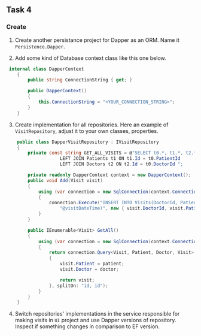 ## Task 4

### Create 

1. Create another persistance project for Dapper as an ORM. Name it `Persistence.Dapper`.

2. Add some kind of Database context class like this one below.

```cs
 internal class DapperContext
    {
        public string ConnectionString { get; }

        public DapperContext()
        {
            this.ConnectionString = "<YOUR_CONNECTION_STRING>";
        }
    }
```

3. Create implementation for all repositories. Here an example of `VisitRepository`, adjust it to your own classes, properties.

```cs
    public class DapperVisitRepository : IVisitRepository
    {
        private const string GET_ALL_VISITS = @"SELECT t0.*, t1.*, t2.* FROM Visits t0
                    LEFT JOIN Patients t1 ON t1.Id = t0.PatientId
                    LEFT JOIN Doctors t2 ON t2.Id = t0.DoctorId ";

        private readonly DapperContext context = new DapperContext();
        public void Add(Visit visit)
        {
            using (var connection = new SqlConnection(context.ConnectionString))
            {
                connection.Execute("INSERT INTO Visits(DoctorId, PatientId, VisitDateTime) VALUES( @doctorId, @patientId," +
                    "@visitDateTime)", new { visit.DoctorId, visit.PatientId, visit.VisitDateTime });
            }
        }

        public IEnumerable<Visit> GetAll()
        {
            using (var connection = new SqlConnection(context.ConnectionString))
            {
                return connection.Query<Visit, Patient, Doctor, Visit>(GET_ALL_VISITS, (visit, patient, doctor) =>
                {
                    visit.Patient = patient;
                    visit.Doctor = doctor;

                    return visit;
                }, splitOn: "id, id");
            }
        }
    }
```

4. Switch repositories' implementations in the service responsible for making visits in `UI` project and use Dapper versions of repository. Inspect if something changes 
in comparison to EF version.
